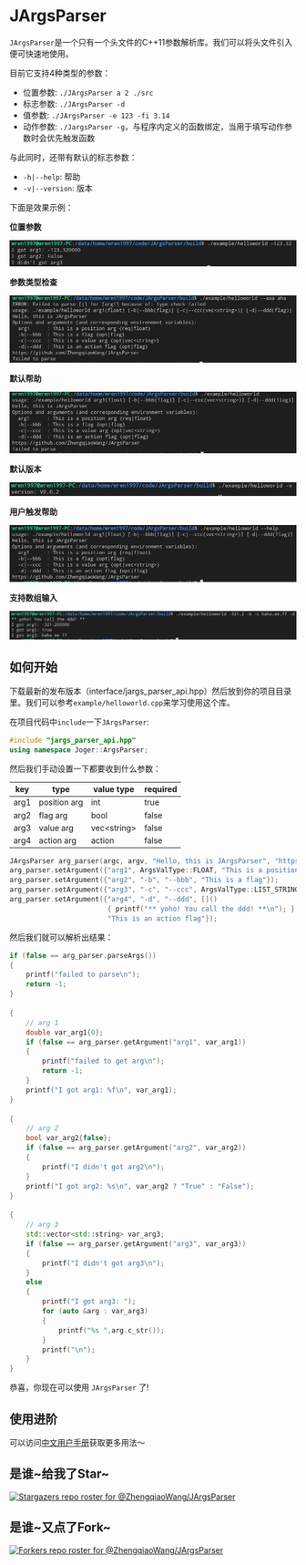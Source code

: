 # JArgsParser

`JArgsParser`是一个只有一个头文件的C++11参数解析库。我们可以将头文件引入便可快速地使用。

目前它支持4种类型的参数：

- 位置参数: `./JArgsParser a 2 ./src`
- 标志参数: `./JArgsParser -d`
- 值参数: `./JArgsParser -e 123 -fi 3.14`
- 动作参数: `./JargsParser -g`，与程序内定义的函数绑定，当用于填写动作参数时会优先触发函数

与此同时，还带有默认的标志参数：

- `-h|--help`: 帮助
- `-v|--version`: 版本

下面是效果示例：

**位置参数**

![position_args](assets/position_args.png)

**参数类型检查**

![type check](assets/type_check.png)

**默认帮助**

![default help](assets/default_help.png)

**默认版本**

![default version](assets/default_version.png)

**用户触发帮助**

![call help](assets/call_help.png)

**支持数组输入**

![array input](assets/allow_array_input.png)


## 如何开始

下载最新的发布版本（interface/jargs_parser_api.hpp）然后放到你的项目目录里。我们可以参考`example/helloworld.cpp`来学习使用这个库。

在项目代码中`include`一下`JArgsParser`:

```c++
#include "jargs_parser_api.hpp"
using namespace Joger::ArgsParser;
```

然后我们手动设置一下都要收到什么参数：

| key | type         | value type    | required |
| --- | ------------ | ------------- | -------- |
| arg1   | position arg | int           | true     |
| arg2   | flag arg | bool         | false     |
| arg3   | value arg | vec\<string\>        | false     |
| arg4   | action arg     | action          | false    |

```c++
JArgsParser arg_parser(argc, argv, "Hello, this is JArgsParser", "https://github.com/ZhengqiaoWang/JArgsParser", "V0.0.2");
arg_parser.setArgument({"arg1", ArgsValType::FLOAT, "This is a position arg"});
arg_parser.setArgument({"arg2", "-b", "--bbb", "This is a flag"});
arg_parser.setArgument({"arg3", "-c", "--ccc", ArgsValType::LIST_STRING, "This is a value arg", false});
arg_parser.setArgument({"arg4", "-d", "--ddd", []()
                        { printf("** yoho! You call the ddd! **\n"); },
                        "This is an action flag"});
```

然后我们就可以解析出结果：

```c++
if (false == arg_parser.parseArgs())
{
    printf("failed to parse\n");
    return -1;
}

{
    // arg 1
    double var_arg1{0};
    if (false == arg_parser.getArgument("arg1", var_arg1))
    {
        printf("failed to get arg\n");
        return -1;
    }
    printf("I got arg1: %f\n", var_arg1);
}

{
    // arg 2
    bool var_arg2{false};
    if (false == arg_parser.getArgument("arg2", var_arg2))
    {
        printf("I didn't got arg2\n");
    }
    printf("I got arg2: %s\n", var_arg2 ? "True" : "False");
}

{
    // arg 3
    std::vector<std::string> var_arg3;
    if (false == arg_parser.getArgument("arg3", var_arg3))
    {
        printf("I didn't got arg3\n");
    }
    else
    {
        printf("I got arg3: ");
        for (auto &arg : var_arg3)
        {
            printf("%s ",arg.c_str());
        }
        printf("\n");
    }
}
```

恭喜，你现在可以使用 `JArgsParser` 了!

## 使用进阶

可以访问[中文用户手册](doc/user_guide_zhCN.md)获取更多用法～

## 是谁\~给我了Star\~

[![Stargazers repo roster for @ZhengqiaoWang/JArgsParser](https://reporoster.com/stars/ZhengqiaoWang/JArgsParser)](https://github.com/ZhengqiaoWang/JArgsParser/stargazers)

## 是谁\~又点了Fork\~

[![Forkers repo roster for @ZhengqiaoWang/JArgsParser](https://reporoster.com/forks/ZhengqiaoWang/JArgsParser)](https://github.com/ZhengqiaoWang/JArgsParser/network/members)